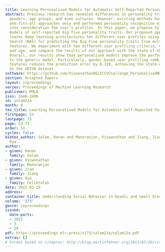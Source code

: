 ```yaml
---
title: Learning Personalised Models for Automatic Self-Reported Personality Recognition
abstract: Previous research has revealed differences in personality traits among different
  genders, age groups, and even cultures. However, existing methods have focused on
  one-fits-all approaches only and performed personality recognition without taking
  into consideration the user’s profiles. In this paper, we propose to learn personalised
  models of self-reported big five personality traits. Our proposed approach automatically
  learns deep learning architectures for different user profiles using Neural Architecture
  Search (NAS) for predicting the Big Five personality traits from multimodal behavioural
  features. We experiment with two different user profiling criteria, namely, gender
  and age, and compare the results of our approach with the state-of-the-art methods.
  Overall, our results show that personalised models improve the performance as compared
  to the generic model. Particularly, gender-based user profiling combined with bimodal
  features reduces the prediction error by 0.128, achieving the state-of-the-art performance
  on the UDIVA dataset.
software: https://github.com/Viswonathan06/ICCVChallenge_PersonalisedModelForPersonalityRecognition
section: Accepted Papers
layout: inproceedings
series: Proceedings of Machine Learning Research
publisher: PMLR
issn: 2640-3498
id: salam22a
month: 0
tex_title: Learning Personalised Models for Automatic Self-Reported Personality Recognition
firstpage: 53
lastpage: 73
page: 53-73
order: 53
cycles: false
bibtex_author: Salam, Hanan and Manoranjan, Viswonathan and Jiang, Jian and Celiktutan,
  Oya
author:
- given: Hanan
  family: Salam
- given: Viswonathan
  family: Manoranjan
- given: Jian
  family: Jiang
- given: Oya
  family: Celiktutan
date: 2022-03-29
address:
container-title: Understanding Social Behavior in Dyadic and Small Group Interactions
volume: '173'
genre: inproceedings
issued:
  date-parts:
  - 2022
  - 3
  - 29
pdf: https://proceedings.mlr.press/v173/salam22a/salam22a.pdf
extras: []
# Format based on citeproc: http://blog.martinfenner.org/2013/07/30/citeproc-yaml-for-bibliographies/
---
```

